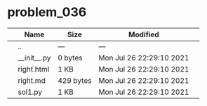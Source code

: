 # problem_036

<table><thead><tr class="header"><th></th><th>Name</th><th>Size</th><th>Modified</th><th></th></tr></thead><tbody><tr class="odd"><td></td><td><span class="goup">..</span></td><td>—</td><td>—</td><td></td></tr><tr class="even"><td></td><td><span class="name">__init__.py</span></td><td>0 bytes</td><td>Mon Jul 26 22:29:10 2021</td><td></td></tr><tr class="odd"><td></td><td><span class="name">right.html</span></td><td>1 KB</td><td>Mon Jul 26 22:29:10 2021</td><td></td></tr><tr class="even"><td></td><td><span class="name">right.md</span></td><td>429 bytes</td><td>Mon Jul 26 22:29:10 2021</td><td></td></tr><tr class="odd"><td></td><td><span class="name">sol1.py</span></td><td>1 KB</td><td>Mon Jul 26 22:29:10 2021</td><td></td></tr></tbody></table>
